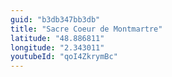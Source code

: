 ```yaml
---
guid: "b3db347bb3db"
title: "Sacre Coeur de Montmartre"
latitude: "48.886811"
longitude: "2.343011"
youtubeId: "qoI4ZkrymBc" 
---
```

